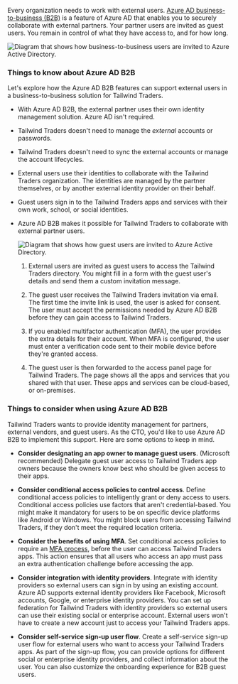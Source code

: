
Every organization needs to work with external users. [Azure AD business-to-business (B2B)](https://learn.microsoft.com/en-us/azure/active-directory/external-identities/what-is-b2b) is a feature of Azure AD that enables you to securely collaborate with external partners. Your partner users are invited as guest users. You remain in control of what they have access to, and for how long.

![Diagram that shows how business-to-business users are invited to Azure Active Directory.](https://learn.microsoft.com/en-us/training/wwl-azure/design-authentication-authorization-solutions/media/external-identities.png)

### Things to know about Azure AD B2B

Let's explore how the Azure AD B2B features can support external users in a business-to-business solution for Tailwind Traders.

- With Azure AD B2B, the external partner uses their own identity management solution. Azure AD isn't required.
    
- Tailwind Traders doesn't need to manage the _external_ accounts or passwords.
    
- Tailwind Traders doesn't need to sync the external accounts or manage the account lifecycles.
    
- External users use their identities to collaborate with the Tailwind Traders organization. The identities are managed by the partner themselves, or by another external identity provider on their behalf.
    
- Guest users sign in to the Tailwind Traders apps and services with their own work, school, or social identities.
    
- Azure AD B2B makes it possible for Tailwind Traders to collaborate with external partner users.
    
    ![Diagram that shows how guest users are invited to Azure Active Directory.](https://learn.microsoft.com/en-us/training/wwl-azure/design-authentication-authorization-solutions/media/business-to-business-guest-users.png)
    
    1. External users are invited as guest users to access the Tailwind Traders directory. You might fill in a form with the guest user's details and send them a custom invitation message.
        
    2. The guest user receives the Tailwind Traders invitation via email. The first time the invite link is used, the user is asked for consent. The user must accept the permissions needed by Azure AD B2B before they can gain access to Tailwind Traders.
        
    3. If you enabled multifactor authentication (MFA), the user provides the extra details for their account. When MFA is configured, the user must enter a verification code sent to their mobile device before they're granted access.
        
    4. The guest user is then forwarded to the access panel page for Tailwind Traders. The page shows all the apps and services that you shared with that user. These apps and services can be cloud-based, or on-premises.
        

### Things to consider when using Azure AD B2B

Tailwind Traders wants to provide identity management for partners, external vendors, and guest users. As the CTO, you'd like to use Azure AD B2B to implement this support. Here are some options to keep in mind.

- **Consider designating an app owner to manage guest users**. (Microsoft recommended) Delegate guest user access to Tailwind Traders app owners because the owners know best who should be given access to their apps.
    
- **Consider conditional access policies to control access**. Define conditional access policies to intelligently grant or deny access to users. Conditional access policies use factors that aren't credential-based. You might make it mandatory for users to be on specific device platforms like Android or Windows. You might block users from accessing Tailwind Traders, if they don't meet the required location criteria.
    
- **Consider the benefits of using MFA**. Set conditional access policies to require an [MFA process](https://learn.microsoft.com/en-us/azure/active-directory/authentication/concept-mfa-howitworks), before the user can access Tailwind Traders apps. This action ensures that all users who access an app must pass an extra authentication challenge before accessing the app.
    
- **Consider integration with identity providers**. Integrate with identity providers so external users can sign in by using an existing account. Azure AD supports external identity providers like Facebook, Microsoft accounts, Google, or enterprise identity providers. You can set up federation for Tailwind Traders with identity providers so external users can use their existing social or enterprise account. External users won't have to create a new account just to access your Tailwind Traders apps.
    
- **Consider self-service sign-up user flow**. Create a self-service sign-up user flow for external users who want to access your Tailwind Traders apps. As part of the sign-up flow, you can provide options for different social or enterprise identity providers, and collect information about the user. You can also customize the onboarding experience for B2B guest users.